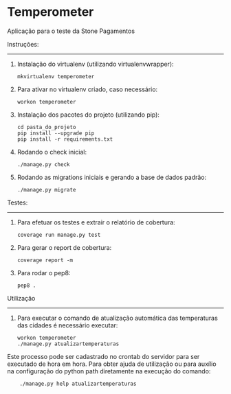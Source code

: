 Temperometer
============
Aplicação para o teste da Stone Pagamentos

Instruções:
___________


1.  Instalação do virtualenv (utilizando virtualenvwrapper):

        mkvirtualenv temperometer

2.  Para ativar no virtualenv criado, caso necessário:

        workon temperometer

3.  Instalação dos pacotes do projeto (utilizando pip):

        cd pasta_do_projeto
        pip install --upgrade pip
        pip install -r requirements.txt

4.  Rodando o check inicial:

        ./manage.py check

5.  Rodando as migrations iniciais e gerando a base de dados padrão:

        ./manage.py migrate

Testes:
_______

1.  Para efetuar os testes e extrair o relatório de cobertura:

        coverage run manage.py test

2.  Para gerar o report de cobertura:

        coverage report -m

3.  Para rodar o pep8:

        pep8 .

Utilização
__________

1.  Para executar o comando de atualização automática das temperaturas das cidades é necessário executar:

        workon temperometer
        ./manage.py atualizartemperaturas

Este processo pode ser cadastrado no crontab do servidor para ser executado de hora em hora.
Para obter ajuda de utilização ou para auxílio na configuração do python path diretamente na execução do comando:
        
        ./manage.py help atualizartemperaturas
